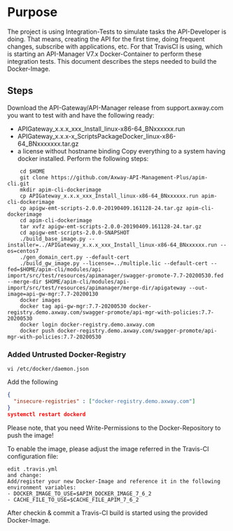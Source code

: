 
# Purpose
The project is using Integration-Tests to simulate tasks the API-Developer is doing. That means, creating the API for the first time, doing frequent changes, subscribe with applications, etc. 
For that TravisCI is using, which is starting an API-Manager V7.x Docker-Container to perform these integration tests. This document describes the steps needed to build the Docker-Image.

## Steps
Download the API-Gateway/API-Manager release from support.axway.com you want to test with and have the following ready:
- APIGateway_x.x.x_xxx_Install_linux-x86-64_BNxxxxxx.run
- APIGateway_x.x.x-x_ScriptsPackageDocker_linux-x86-64_BNxxxxxxx.tar.gz
- a license without hostname binding
Copy everything to a system having docker installed. 
Perform the following steps:
```
    cd $HOME
    git clone https://github.com/Axway-API-Management-Plus/apim-cli.git
    mkdir apim-cli-dockerimage
    cp APIGateway_x.x.x_xxx_Install_linux-x86-64_BNxxxxxx.run apim-cli-dockerimage
    cp apigw-emt-scripts-2.0.0-20190409.161128-24.tar.gz apim-cli-dockerimage
    cd apim-cli-dockerimage
    tar xvfz apigw-emt-scripts-2.0.0-20190409.161128-24.tar.gz
    cd apigw-emt-scripts-2.0.0-SNAPSHOT
    ./build_base_image.py --installer=../APIGateway_x.x.x_xxx_Install_linux-x86-64_BNxxxxxx.run --os=centos7
    ./gen_domain_cert.py --default-cert
    ./build_gw_image.py --license=../multiple.lic --default-cert --fed=$HOME/apim-cli/modules/api-import/src/test/resources/apimanager/swagger-promote-7.7-20200530.fed --merge-dir $HOME/apim-cli/modules/api-import/src/test/resources/apimanager/merge-dir/apigateway --out-image=api-gw-mgr:7.7-20200130
    docker images
    docker tag api-gw-mgr:7.7-20200530 docker-registry.demo.axway.com/swagger-promote/api-mgr-with-policies:7.7-20200530
    docker login docker-registry.demo.axway.com
    docker push docker-registry.demo.axway.com/swagger-promote/api-mgr-with-policies:7.7-20200530
```

### Added Untrusted Docker-Registry
```
vi /etc/docker/daemon.json
```
Add the following
```json
{
  "insecure-registries" : ["docker-registry.demo.axway.com"]
}
systemctl restart dockerd
```

Please note, that you need Write-Permissions to the Docker-Repository to push the image!

To enable the image, please adjust the image referred in the Travis-CI configuration file:
```
edit .travis.yml
and change:
Add/register your new Docker-Image and reference it in the following environment variables:
- DOCKER_IMAGE_TO_USE=$APIM_DOCKER_IMAGE_7_6_2
- CACHE_FILE_TO_USE=$CACHE_FILE_APIM_7_6_2
```
After checkin & commit a Travis-CI build is started using the provided Docker-Image.
